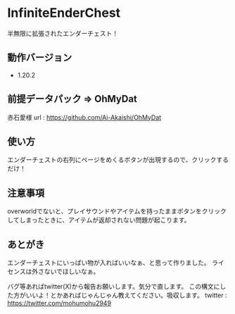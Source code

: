 # InfiniteEnderChest
半無限に拡張されたエンダーチェスト！

## 動作バージョン
- 1.20.2

## 前提データパック => OhMyDat
赤石愛様
url : https://github.com/Ai-Akaishi/OhMyDat

## 使い方
エンダーチェストの右列にページをめくるボタンが出現するので、クリックするだけ！

## 注意事項
overworldでないと、プレイサウンドやアイテムを持ったままボタンをクリックしてしまったときに、アイテムが返却されない問題が起こります。

## あとがき
エンダーチェストにいっぱい物が入ればいいなぁ、と思って作りました。
ライセンスは外さないでほしいなぁ。

バグ等あればtwitter(X)から報告お願いします。気分で直します。
この構文にした方がいいよ！とかあればじゃんじゃん教えてください。吸収します。
twitter : https://twitter.com/mohumohu2949